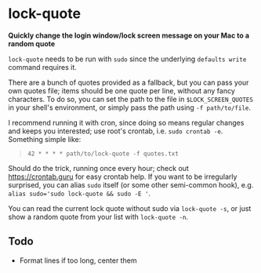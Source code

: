 # lock-quote

**Quickly change the login window/lock screen message on your Mac to a random quote**

`lock-quote` needs to be run with `sudo` since the underlying `defaults write` command requires it.

There are a bunch of quotes provided as a fallback, but you can pass your own quotes file; items should be one quote per line, without any fancy characters.  To do so, you can set the path to the file in `$LOCK_SCREEN_QUOTES` in your shell's environment, or simply pass the path using `-f path/to/file`.

I recommend running it with cron, since doing so means regular changes and keeps you interested; use root's crontab, i.e. `sudo crontab -e`.  Something simple like:

>`42 * * * * path/to/lock-quote -f quotes.txt`

Should do the trick, running once every hour; check out <https://crontab.guru> for easy crontab help.  If you want to be irregularly surprised, you can alias `sudo` itself (or some other semi-common hook), e.g. `alias sudo='sudo lock-quote && sudo -E '`.

You can read the current lock quote without sudo via `lock-quote -s`, or just show a random quote from your list with `lock-quote -n`.

## Todo

- Format lines if too long, center them
